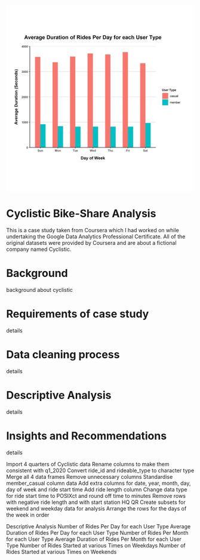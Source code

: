 <img src="images/Average%20Duration%20of%20Rides%20Per%20Day%20for%20each%20User%20Type.png" width="500" height="500">

# Cyclistic Bike-Share Analysis

This is a case study taken from Coursera which I had worked on while undertaking the Google Data Analytics Professional Certificate. All of the original datasets were provided by Coursera and are about a fictional company named Cyclistic.

# Background

background about cyclistic

# Requirements of case study

details

# Data cleaning process

details

# Descriptive Analysis

details

# Insights and Recommendations

details





Import 4 quarters of  Cyclistic data
Rename columns to make them consistent with q1_2020
Convert ride_id and rideable_type to character type
Merge all 4 data frames
Remove unnecessary columns
Standardise member_casual column data
Add extra columns for date, year, month, day, day of week and ride start time
Add ride length column
Change data type for ride start time to POSIXct and round off time to minutes
Remove rows with negative ride length and with start station HQ QR
Create subsets for weekend and weekday data for analysis
Arrange the rows for the days of the week in order

Descriptive Analysis
Number of Rides Per Day for each User Type
Average Duration of Rides Per Day for each User Type
Number of Rides Per Month for each User Type
Average Duration of Rides Per Month for each User Type
Number of Rides Started at various Times on Weekdays
Number of Rides Started at various Times on Weekends
